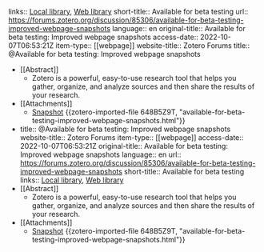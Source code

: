 links:: [Local library](zotero://select/library/items/48J5NDIP), [Web library](https://www.zotero.org/users/9756735/items/48J5NDIP)
short-title:: Available for beta testing
url:: https://forums.zotero.org/discussion/85306/available-for-beta-testing-improved-webpage-snapshots
language:: en
original-title:: Available for beta testing: Improved webpage snapshots
access-date:: 2022-10-07T06:53:21Z
item-type:: [[webpage]]
website-title:: Zotero Forums
title:: @Available for beta testing: Improved webpage snapshots

- [[Abstract]]
	- Zotero is a powerful, easy-to-use research tool that helps you gather, organize, and analyze sources and then share the results of your research.
- [[Attachments]]
	- [Snapshot](https://forums.zotero.org/discussion/85306/available-for-beta-testing-improved-webpage-snapshots) {{zotero-imported-file 648B5Z9T, "available-for-beta-testing-improved-webpage-snapshots.html"}}
- title:: @Available for beta testing: Improved webpage snapshots
  website-title:: Zotero Forums
  item-type:: [[webpage]]
  access-date:: 2022-10-07T06:53:21Z
  original-title:: Available for beta testing: Improved webpage snapshots
  language:: en
  url:: https://forums.zotero.org/discussion/85306/available-for-beta-testing-improved-webpage-snapshots
  short-title:: Available for beta testing
  links:: [Local library](zotero://select/library/items/48J5NDIP), [Web library](https://www.zotero.org/users/9756735/items/48J5NDIP)
- [[Abstract]]
	- Zotero is a powerful, easy-to-use research tool that helps you gather, organize, and analyze sources and then share the results of your research.
- [[Attachments]]
	- [Snapshot](https://forums.zotero.org/discussion/85306/available-for-beta-testing-improved-webpage-snapshots) {{zotero-imported-file 648B5Z9T, "available-for-beta-testing-improved-webpage-snapshots.html"}}